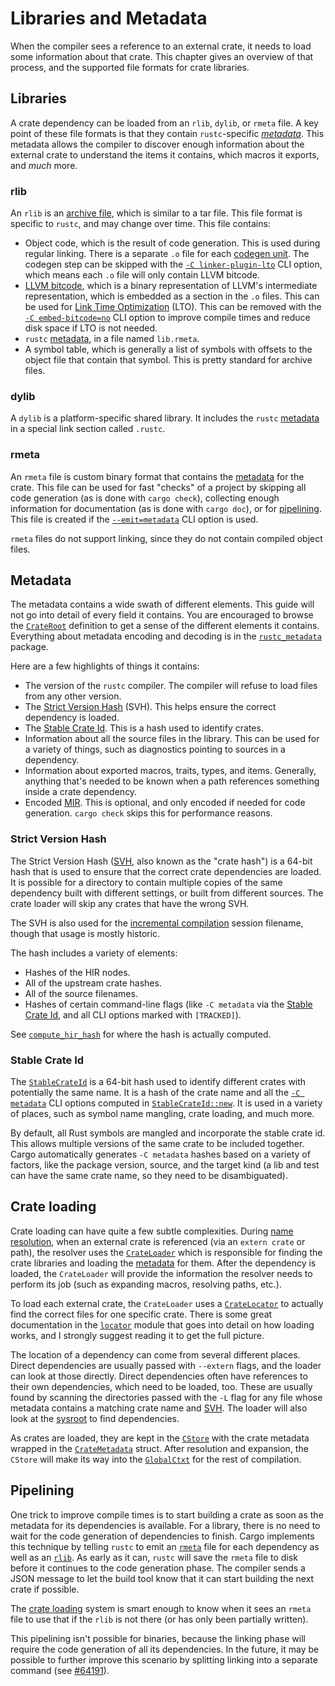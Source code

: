 # Libraries and Metadata

When the compiler sees a reference to an external crate, it needs to load some
information about that crate. This chapter gives an overview of that process,
and the supported file formats for crate libraries.

## Libraries

A crate dependency can be loaded from an `rlib`, `dylib`, or `rmeta` file. A
key point of these file formats is that they contain `rustc`-specific
[*metadata*](#metadata). This metadata allows the compiler to discover enough
information about the external crate to understand the items it contains,
which macros it exports, and *much* more.

### rlib

An `rlib` is an [archive file], which is similar to a tar file. This file
format is specific to `rustc`, and may change over time. This file contains:

* Object code, which is the result of code generation. This is used during
  regular linking. There is a separate `.o` file for each [codegen unit]. The
  codegen step can be skipped with the [`-C
  linker-plugin-lto`][linker-plugin-lto] CLI option, which means each `.o`
  file will only contain LLVM bitcode.
* [LLVM bitcode], which is a binary representation of LLVM's intermediate
  representation, which is embedded as a section in the `.o` files. This can
  be used for [Link Time Optimization] (LTO). This can be removed with the
  [`-C embed-bitcode=no`][embed-bitcode] CLI option to improve compile times
  and reduce disk space if LTO is not needed.
* `rustc` [metadata], in a file named `lib.rmeta`.
* A symbol table, which is generally a list of symbols with offsets to the
  object file that contain that symbol. This is pretty standard for archive
  files.

[archive file]: https://en.wikipedia.org/wiki/Ar_(Unix)
[LLVM bitcode]: https://llvm.org/docs/BitCodeFormat.html
[Link Time Optimization]: https://llvm.org/docs/LinkTimeOptimization.html
[codegen unit]: ../backend/codegen.md
[embed-bitcode]: https://doc.rust-lang.org/rustc/codegen-options/index.html#embed-bitcode
[linker-plugin-lto]: https://doc.rust-lang.org/rustc/codegen-options/index.html#linker-plugin-lto

### dylib

A `dylib` is a platform-specific shared library. It includes the `rustc`
[metadata] in a special link section called `.rustc`.

### rmeta

An `rmeta` file is custom binary format that contains the [metadata] for the
crate. This file can be used for fast "checks" of a project by skipping all
code generation (as is done with `cargo check`), collecting enough information
for documentation (as is done with `cargo doc`), or for
[pipelining](#pipelining). This file is created if the
[`--emit=metadata`][emit] CLI option is used.

`rmeta` files do not support linking, since they do not contain compiled
object files.

[emit]: https://doc.rust-lang.org/rustc/command-line-arguments.html#option-emit

## Metadata

The metadata contains a wide swath of different elements. This guide will not
go into detail of every field it contains. You are encouraged to browse the
[`CrateRoot`] definition to get a sense of the different elements it contains.
Everything about metadata encoding and decoding is in the [`rustc_metadata`]
package.

Here are a few highlights of things it contains:

* The version of the `rustc` compiler. The compiler will refuse to load files
  from any other version.
* The [Strict Version Hash](#strict-version-hash) (SVH). This helps ensure the
  correct dependency is loaded.
* The [Stable Crate Id](#stable-crate-id). This is a hash used
  to identify crates.
* Information about all the source files in the library. This can be used for
  a variety of things, such as diagnostics pointing to sources in a
  dependency.
* Information about exported macros, traits, types, and items. Generally,
  anything that's needed to be known when a path references something inside a
  crate dependency.
* Encoded [MIR]. This is optional, and only encoded if needed for code
  generation. `cargo check` skips this for performance reasons.

[`CrateRoot`]: https://doc.rust-lang.org/nightly/nightly-rustc/rustc_metadata/rmeta/struct.CrateRoot.html
[`rustc_metadata`]: https://doc.rust-lang.org/nightly/nightly-rustc/rustc_metadata/index.html
[MIR]: ../mir/index.md

### Strict Version Hash

The Strict Version Hash ([SVH], also known as the "crate hash") is a 64-bit
hash that is used to ensure that the correct crate dependencies are loaded. It
is possible for a directory to contain multiple copies of the same dependency
built with different settings, or built from different sources. The crate
loader will skip any crates that have the wrong SVH.

The SVH is also used for the [incremental compilation] session filename,
though that usage is mostly historic.

The hash includes a variety of elements:

* Hashes of the HIR nodes.
* All of the upstream crate hashes.
* All of the source filenames.
* Hashes of certain command-line flags (like `-C metadata` via the [Stable
  Crate Id](#stable-crate-id), and all CLI options marked with `[TRACKED]`).

See [`compute_hir_hash`] for where the hash is actually computed.

[SVH]: https://doc.rust-lang.org/nightly/nightly-rustc/rustc_data_structures/svh/struct.Svh.html
[incremental compilation]: ../queries/incremental-compilation.md
[`compute_hir_hash`]: https://doc.rust-lang.org/nightly/nightly-rustc/rustc_ast_lowering/struct.LoweringContext.html#method.compute_hir_hash

### Stable Crate Id

The [`StableCrateId`] is a 64-bit hash used to identify different crates with
potentially the same name. It is a hash of the crate name and all the
[`-C metadata`] CLI options computed in [`StableCrateId::new`]. It is
used in a variety of places, such as symbol name mangling, crate loading, and
much more.

By default, all Rust symbols are mangled and incorporate the stable crate id.
This allows multiple versions of the same crate to be included together. Cargo
automatically generates `-C metadata` hashes based on a variety of factors,
like the package version, source, and the target kind (a lib and test can have
the same crate name, so they need to be disambiguated).

[`StableCrateId`]: https://doc.rust-lang.org/nightly/nightly-rustc/rustc_span/def_id/struct.StableCrateId.html
[`StableCrateId::new`]: https://doc.rust-lang.org/nightly/nightly-rustc/rustc_span/def_id/struct.StableCrateId.html#method.new
[`-C metadata`]: https://doc.rust-lang.org/rustc/codegen-options/index.html#metadata

## Crate loading

Crate loading can have quite a few subtle complexities. During [name
resolution], when an external crate is referenced (via an `extern crate` or
path), the resolver uses the [`CrateLoader`] which is responsible for finding
the crate libraries and loading the [metadata] for them. After the dependency
is loaded, the `CrateLoader` will provide the information the resolver needs
to perform its job (such as expanding macros, resolving paths, etc.).

To load each external crate, the `CrateLoader` uses a [`CrateLocator`] to
actually find the correct files for one specific crate. There is some great
documentation in the [`locator`] module that goes into detail on how loading
works, and I strongly suggest reading it to get the full picture.

The location of a dependency can come from several different places. Direct
dependencies are usually passed with `--extern` flags, and the loader can look
at those directly. Direct dependencies often have references to their own
dependencies, which need to be loaded, too. These are usually found by
scanning the directories passed with the `-L` flag for any file whose metadata
contains a matching crate name and [SVH](#strict-version-hash). The loader
will also look at the [sysroot] to find dependencies.

As crates are loaded, they are kept in the [`CStore`] with the crate metadata
wrapped in the [`CrateMetadata`] struct. After resolution and expansion, the
`CStore` will make its way into the [`GlobalCtxt`] for the rest of
compilation.

[name resolution]: ../name-resolution.md
[`CrateLoader`]: https://doc.rust-lang.org/nightly/nightly-rustc/rustc_metadata/creader/struct.CrateLoader.html
[`CrateLocator`]: https://doc.rust-lang.org/nightly/nightly-rustc/rustc_metadata/locator/struct.CrateLocator.html
[`locator`]: https://doc.rust-lang.org/nightly/nightly-rustc/rustc_metadata/locator/index.html
[`CStore`]: https://doc.rust-lang.org/nightly/nightly-rustc/rustc_metadata/creader/struct.CStore.html
[`CrateMetadata`]: https://doc.rust-lang.org/nightly/nightly-rustc/rustc_metadata/rmeta/decoder/struct.CrateMetadata.html
[`GlobalCtxt`]: https://doc.rust-lang.org/nightly/nightly-rustc/rustc_middle/ty/struct.GlobalCtxt.html
[sysroot]: ../building/bootstrapping/what-bootstrapping-does.md#what-is-a-sysroot

## Pipelining

One trick to improve compile times is to start building a crate as soon as the
metadata for its dependencies is available. For a library, there is no need to
wait for the code generation of dependencies to finish. Cargo implements this
technique by telling `rustc` to emit an [`rmeta`](#rmeta) file for each
dependency as well as an [`rlib`](#rlib). As early as it can, `rustc` will
save the `rmeta` file to disk before it continues to the code generation
phase. The compiler sends a JSON message to let the build tool know that it
can start building the next crate if possible.

The [crate loading](#crate-loading) system is smart enough to know when it
sees an `rmeta` file to use that if the `rlib` is not there (or has only been
partially written).

This pipelining isn't possible for binaries, because the linking phase will
require the code generation of all its dependencies. In the future, it may be
possible to further improve this scenario by splitting linking into a separate
command (see [#64191]).

[#64191]: https://github.com/rust-lang/rust/issues/64191

[metadata]: #metadata
